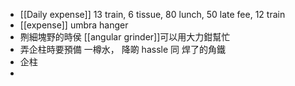 - [[Daily expense]] 13 train, 6 tissue, 80 lunch, 50 late fee, 12 train
- [[expense]] umbra hanger
- 𠝹細塊野的時侯 [[angular grinder]]可以用大力鉗幫忙
- 弄企柱時要預備 一樽水， 降啲 hassle 同 焊了的角鐵
- 企柱
-